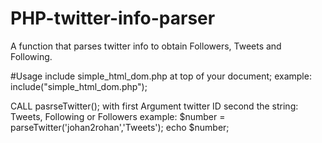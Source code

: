 PHP-twitter-info-parser
=======================

A function that parses twitter info to obtain Followers, Tweets and Following.

#Usage
include simple_html_dom.php at top of your document;
example: include("simple_html_dom.php");

CALL pasrseTwitter(); with first Argument twitter ID second the string: Tweets, Following or Followers
example:
  $number = parseTwitter('johan2rohan','Tweets');
	echo $number;
